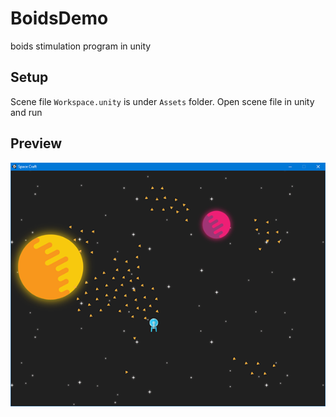 BoidsDemo
=========

boids stimulation program in unity

Setup
-----

Scene file `Workspace.unity` is under `Assets` folder. Open scene file in unity and run

Preview
-------

![preview](./Assets/boids.png)
